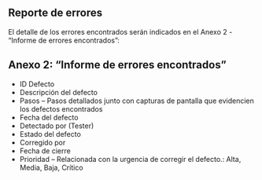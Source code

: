 ## Reporte de errores

El detalle de los errores encontrados serán indicados en el Anexo 2 - “Informe de errores encontrados”:

## Anexo 2: “Informe de errores encontrados”
- ID Defecto
- Descripción del defecto
- Pasos – Pasos detallados junto con capturas de pantalla que evidencien los defectos encontrados
- Fecha del defecto
- Detectado por (Tester)
- Estado del defecto
- Corregido por
- Fecha de cierre
- Prioridad – Relacionada con la urgencia de corregir el defecto.: Alta, Media, Baja, Crítico
